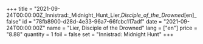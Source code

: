 +++
title = "2021-09-24T00:00:00Z_Innistrad:_Midnight_Hunt_Lier,_Disciple_of_the_Drowned_[en]_false"
id = "78fb8900-d28d-4e33-96a7-66fcbc117adf"
date = "2021-09-24T00:00:00Z"
name = "Lier, Disciple of the Drowned"
lang = ["en"]
price = "8.88"
quantity = 1
foil = false
set = "Innistrad: Midnight Hunt"
+++
